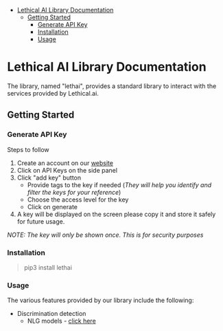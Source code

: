 - [Lethical AI Library Documentation](#lethical-ai-library-documentation)
  - [Getting Started](#getting-started)
    - [Generate API Key](#generate-api-key)
    - [Installation](#installation)
    - [Usage](#usage)

# Lethical AI Library Documentation

The library, named "lethai", provides a standard library to interact with the services provided by Lethical.ai.

## Getting Started

### Generate API Key
Steps to follow

1. Create an account on our [website](https://lethical.ai/)
2. Click on API Keys on the side panel
3. Click "add key" button
    * Provide tags to the key if needed (*They will help you identify and filter the keys for your reference*)
    * Choose the access level for the key
    * Click on generate
4. A key will be displayed on the screen please copy it and store it safely for future usage.

*NOTE: The key will only be shown once. This is for security purposes*

### Installation
> pip3 install lethai

### Usage
The various features provided by our library include the following:

* Discrimination detection
    * NLG models - [click here](discrimination.md)